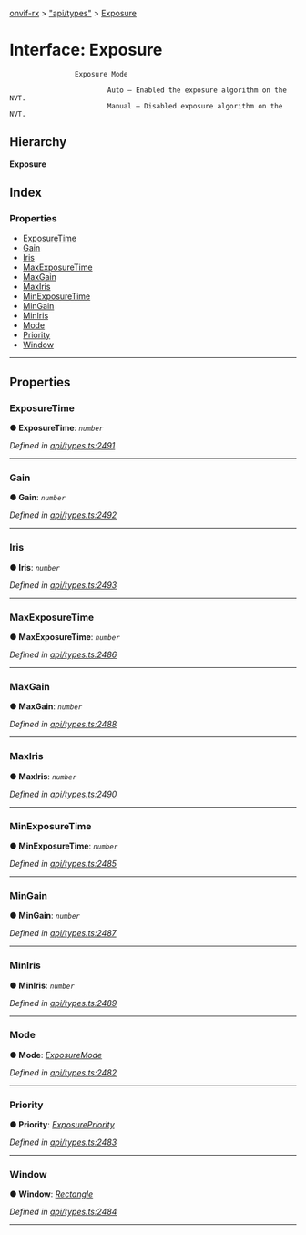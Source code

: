 [onvif-rx](../README.md) > ["api/types"](../modules/_api_types_.md) > [Exposure](../interfaces/_api_types_.exposure.md)

# Interface: Exposure

```
                Exposure Mode
```

```
                        Auto – Enabled the exposure algorithm on the NVT.
                        Manual – Disabled exposure algorithm on the NVT.
```

## Hierarchy

**Exposure**

## Index

### Properties

* [ExposureTime](_api_types_.exposure.md#exposuretime)
* [Gain](_api_types_.exposure.md#gain)
* [Iris](_api_types_.exposure.md#iris)
* [MaxExposureTime](_api_types_.exposure.md#maxexposuretime)
* [MaxGain](_api_types_.exposure.md#maxgain)
* [MaxIris](_api_types_.exposure.md#maxiris)
* [MinExposureTime](_api_types_.exposure.md#minexposuretime)
* [MinGain](_api_types_.exposure.md#mingain)
* [MinIris](_api_types_.exposure.md#miniris)
* [Mode](_api_types_.exposure.md#mode)
* [Priority](_api_types_.exposure.md#priority)
* [Window](_api_types_.exposure.md#window)

---

## Properties

<a id="exposuretime"></a>

###  ExposureTime

**● ExposureTime**: *`number`*

*Defined in [api/types.ts:2491](https://github.com/patrickmichalina/onvif-rx/blob/3ab1739/src/api/types.ts#L2491)*

___
<a id="gain"></a>

###  Gain

**● Gain**: *`number`*

*Defined in [api/types.ts:2492](https://github.com/patrickmichalina/onvif-rx/blob/3ab1739/src/api/types.ts#L2492)*

___
<a id="iris"></a>

###  Iris

**● Iris**: *`number`*

*Defined in [api/types.ts:2493](https://github.com/patrickmichalina/onvif-rx/blob/3ab1739/src/api/types.ts#L2493)*

___
<a id="maxexposuretime"></a>

###  MaxExposureTime

**● MaxExposureTime**: *`number`*

*Defined in [api/types.ts:2486](https://github.com/patrickmichalina/onvif-rx/blob/3ab1739/src/api/types.ts#L2486)*

___
<a id="maxgain"></a>

###  MaxGain

**● MaxGain**: *`number`*

*Defined in [api/types.ts:2488](https://github.com/patrickmichalina/onvif-rx/blob/3ab1739/src/api/types.ts#L2488)*

___
<a id="maxiris"></a>

###  MaxIris

**● MaxIris**: *`number`*

*Defined in [api/types.ts:2490](https://github.com/patrickmichalina/onvif-rx/blob/3ab1739/src/api/types.ts#L2490)*

___
<a id="minexposuretime"></a>

###  MinExposureTime

**● MinExposureTime**: *`number`*

*Defined in [api/types.ts:2485](https://github.com/patrickmichalina/onvif-rx/blob/3ab1739/src/api/types.ts#L2485)*

___
<a id="mingain"></a>

###  MinGain

**● MinGain**: *`number`*

*Defined in [api/types.ts:2487](https://github.com/patrickmichalina/onvif-rx/blob/3ab1739/src/api/types.ts#L2487)*

___
<a id="miniris"></a>

###  MinIris

**● MinIris**: *`number`*

*Defined in [api/types.ts:2489](https://github.com/patrickmichalina/onvif-rx/blob/3ab1739/src/api/types.ts#L2489)*

___
<a id="mode"></a>

###  Mode

**● Mode**: *[ExposureMode](../enums/_api_types_.exposuremode.md)*

*Defined in [api/types.ts:2482](https://github.com/patrickmichalina/onvif-rx/blob/3ab1739/src/api/types.ts#L2482)*

___
<a id="priority"></a>

###  Priority

**● Priority**: *[ExposurePriority](../enums/_api_types_.exposurepriority.md)*

*Defined in [api/types.ts:2483](https://github.com/patrickmichalina/onvif-rx/blob/3ab1739/src/api/types.ts#L2483)*

___
<a id="window"></a>

###  Window

**● Window**: *[Rectangle](_api_types_.rectangle.md)*

*Defined in [api/types.ts:2484](https://github.com/patrickmichalina/onvif-rx/blob/3ab1739/src/api/types.ts#L2484)*

___

